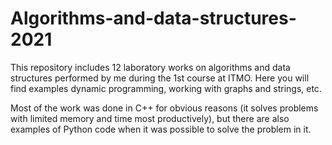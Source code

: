 # Algorithms-and-data-structures-2021

This repository includes 12 laboratory works on algorithms and data structures performed by me during the 1st course at ITMO. Here you will find examples dynamic programming, working with graphs and strings, etc.

Most of the work was done in C++ for obvious reasons (it solves problems with limited memory and time most productively), but there are also examples of Python code when it was possible to solve the problem in it.
